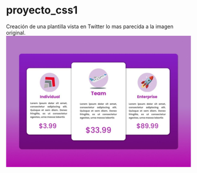 # proyecto_css1
Creación de una plantilla vista en Twitter lo mas parecida a la imagen original.
<img src="img/captura1.jpeg" alt="pic" class="producto-img"/>